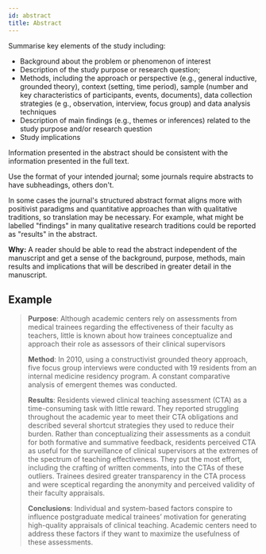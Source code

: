 ```yaml
---
id: abstract 
title: Abstract
---
```

Summarise key elements of the study including:

* Background about the problem or phenomenon of interest
* Description of the study purpose or research question;
* Methods, including the approach or perspective (e.g., general inductive, grounded theory), context (setting, time period), sample (number and key characteristics of participants, events, documents), data collection strategies (e g., observation, interview, focus group) and data analysis techniques
* Description of main findings (e.g., themes or inferences) related to the study purpose and/or research question
* Study implications

Information presented in the abstract should be consistent with the information presented in the full text.

Use the format of your intended journal; some journals require abstracts to have subheadings, others don't.

In some cases the journal's structured abstract format aligns more with positivist paradigms and quantitative approaches than with qualitative traditions, so translation may be necessary. For example, what might be labelled "findings" in many qualitative research traditions could be reported as "results" in the abstract.

**Why:** A reader should be able to read the abstract independent of the manuscript and get a sense of the background, purpose, methods, main results and implications that will be described in greater detail in the manuscript.

<!-- #TODO: abstracts are indexed by search tools -->

## Example

> **Purpose**: Although academic centers rely on assessments from medical trainees regarding the effectiveness of their faculty as teachers, little is known about how trainees conceptualize and approach their role as assessors of their clinical supervisors
>
> **Method**: In 2010, using a constructivist grounded theory approach, five focus group interviews were conducted with 19 residents from an internal medicine residency program. A constant comparative analysis of emergent themes was conducted.
>
> **Results**: Residents viewed clinical teaching assessment (CTA) as a time-consuming task with little reward. They reported struggling throughout the academic year to meet their CTA obligations and described several shortcut strategies they used to reduce their burden. Rather than conceptualizing their assessments as a conduit for both formative and summative feedback, residents perceived CTA as useful for the surveillance of clinical supervisors at the extremes of the spectrum of teaching effectiveness. They put the most effort, including the crafting of written comments, into the CTAs of these outliers. Trainees desired greater transparency in the CTA process and were sceptical regarding the anonymity and perceived validity of their faculty appraisals.
>
> **Conclusions**: Individual and system-based factors conspire to influence postgraduate medical trainees’ motivation for generating high-quality appraisals of clinical teaching. Academic centers need to address these factors if they want to maximize the usefulness of these assessments.

<!-- #TODO: bad examples -->